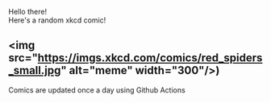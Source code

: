 Hello there! <br>Here's a random xkcd comic!<br>
## <img src="<a href= "https://imgs.xkcd.com/comics/red_spiders_small.jpg">https://imgs.xkcd.com/comics/red_spiders_small.jpg</a>" alt="meme" width="300"/>)<br>
Comics are updated once a day using Github Actions